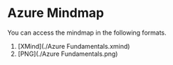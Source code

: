 # Azure Mindmap

You can access the mindmap in the following formats.
1. [XMind](./Azure Fundamentals.xmind) 
2. [PNG](./Azure Fundamentals.png)

